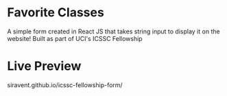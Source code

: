 # Favorite Classes
A simple form created in React JS that takes string input to display it on the website!
Built as part of UCI's ICSSC Fellowship

# Live Preview
siravent.github.io/icssc-fellowship-form/
